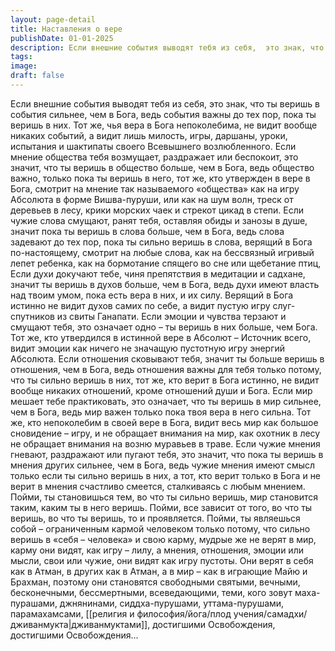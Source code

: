 ```yaml
---
layout: page-detail
title: Наставления о вере
publishDate: 01-01-2025
description: Если внешние события выводят тебя из себя,  это знак, что ты веришь в события сильнее, чем в Бога,  ведь события важны до тех пор, пока ты веришь в них. Тот же, чья вера в Бога непоколебима,  не видит вообще никаких событий,  а видит лишь милость...
tags:
image:
draft: false
---
```

Если внешние события выводят тебя из себя,  это знак, что ты веришь в события сильнее, чем в Бога,  ведь события важны до тех пор, пока ты веришь в них. Тот же, чья вера в Бога непоколебима,  не видит вообще никаких событий,  а видит лишь милость, игры, даршаны, уроки, испытания и шактипаты своего Всевышнего возлюбленного. Если мнение общества тебя возмущает,  раздражает или беспокоит, это значит,  что ты веришь в общество больше, чем в Бога, ведь общество важно,  только пока ты веришь в него, тот же, кто утвержден в вере в Бога,  смотрит на мнение так называемого «общества»  как на игру Абсолюта в форме Вишва-пуруши, или как на шум волн,  треск от деревьев в лесу,  крики морских чаек и стрекот цикад в степи. Если чужие слова смущают, ранят тебя,  оставляя обиды и занозы в душе,  значит пока ты веришь в слова больше, чем в Бога, ведь слова задевают до тех пор,  пока ты сильно веришь в слова, верящий в Бога по-настоящему, смотрит на любые слова,  как на бессвязный игривый лепет ребенка,  как на бормотание спящего во сне или щебетание птиц, Если духи докучают тебе, чиня препятствия  в медитации и садхане,  значит ты веришь в духов больше, чем в Бога, ведь духи имеют власть над твоим умом,  пока есть вера в них, и их силу. Верящий в Бога истинно не видит духов самих по себе,  а видит пустую игру слуг-спутников из свиты Ганапати. Если эмоции и чувства терзают и смущают тебя,  это означает одно – ты веришь в них больше, чем Бога. Тот же, кто утвердился в истинной вере в Абсолют – Источник всего,  видит эмоции как ничего не значащую  пустотную игру энергий Абсолюта. Если отношения сковывают тебя,  значит ты больше веришь в отношения, чем в Бога, ведь отношения важны для тебя только потому,  что ты сильно веришь в них, тот же, кто верит в Бога истинно,  не видит вообще никаких отношений,  кроме отношений души и Бога. Если мир мешает тебе практиковать,  это означает, что ты веришь в мир сильнее, чем в Бога,  ведь мир важен только пока твоя вера в него сильна. Тот же, кто непоколебим в своей вере в Бога,  видит весь мир как большое сновидение – игру,  и не обращает внимания на мир, как охотник в лесу не обращает внимания на возню муравьев в траве. Если чужие мнения гневают, раздражают или пугают тебя,  это значит, что пока ты веришь в мнения других  сильнее, чем в Бога, ведь чужие мнения имеют смысл  только если ты сильно веришь в них, а тот, кто верит только в Бога и не верит в мнения  счастливо смеется, сталкиваясь с любым мнением. Пойми, ты становишься тем, во что ты сильно веришь,  мир становится таким, каким ты в него веришь. Пойми, все зависит от того, во что ты веришь,  во что ты веришь, то и проявляется. Пойми, ты являешься собой –  ограниченным кармой человеком только потому,  что сильно веришь в «себя – человека» и свою карму, мудрые же не верят в мир, карму они видят, как игру – лилу,  а мнения, отношения, эмоции или мысли, свои или чужие,  они видят как игру пустоты. Они верят в себя как в Атман, в других как в Атман,  а в мир – как в играющие Майю и Брахман,  поэтому они становятся свободными святыми, вечными, бесконечными, бессмертными,  всеведающими,  теми, кого зовут маха-пурашами, джнянинами, сиддха-пурушами, уттама-пурушами,  парамахамсами, [[религия и философия/йога/плод учения/самадхи/дживанмукта|дживанмуктами]], достигшими Освобождения,  достигшими Освобождения...
  
